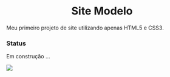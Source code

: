 <h1 align="center"> Site Modelo</h1>
<p>Meu primeiro projeto de site utilizando apenas HTML5 e CSS3.</p>

<h3>Status</h3>
<p> Em construção ...</p>

![](C:\Users\Maicon\Downloads\SiteModelo\imagens\modelo.png)
